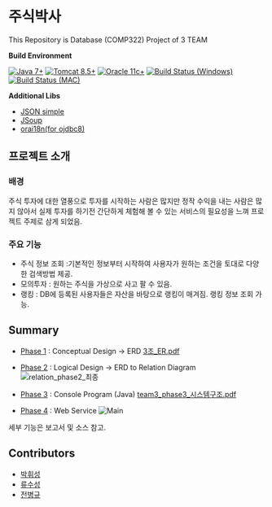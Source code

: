 # 주식박사

This Repository is Database (COMP322) Project of 3 TEAM







**Build Environment**

[![Java 7+](https://img.shields.io/badge/Java-7%2B-informational)](http://java.oracle.com)
[![Tomcat 8.5+](https://img.shields.io/badge/Tomcat-8.5%2B-informational)](https://tomcat.apache.org/download-80.cgi)
[![Oracle 11c+](https://img.shields.io/badge/Oracle-11c%2B-informational)](https://www.oracle.com/database/technologies)
[![ Build Status (Windows)](https://img.shields.io/appveyor/build/parrt/antlr4?label=Windows)](https://www.microsoft.com/ko-kr/windows)
[![ Build Status (MAC)](https://img.shields.io/badge/Mac-issue-yellow)](https://support.apple.com/ko-kr/HT201260)

**Additional Libs**
* [JSON simple](https://code.google.com/archive/p/json-simple/)
* [JSoup](https://jsoup.org/)
* [orai18n(for ojdbc8)](https://www.oracle.com/database/technologies/appdev/jdbc-ucp-19-7-c-downloads.html)

## 프로젝트 소개

### 배경

주식 투자에 대한 열풍으로 투자를 시작하는 사람은 많지만 정작 수익을 내는 사람은 많지 않아서 실제 투자를 하기전 간단하게 체험해 볼 수 있는 서비스의 필요성을 느껴
프로젝트 주제로 삼게 되었음.

### 주요 기능

* 주식 정보 조회 :기본적인 정보부터 시작하여 사용자가 원하는 조건을 토대로 다양한 검색방법 제공.
* 모의투자 : 원하는 주식을 가상으로 사고 팔 수 있음.
* 랭킹 : DB에 등록된 사용자들은 자산을 바탕으로 랭킹이 매겨짐. 랭킹 정보 조회 가능.

## Summary

* [Phase 1](https://github.com/sapiens2000/DB_3_TEAM_PROEJCT/blob/main/Phase/Phase1/Phase1.md) : Conceptual Design -> ERD
[3조_ER.pdf](https://github.com/sapiens2000/DB_3_TEAM_PROJECT/files/7611589/3._ER.pdf)

* [Phase 2](https://github.com/sapiens2000/DB_3_TEAM_PROEJCT/blob/main/Phase/Phase2/Phase2.md) : Logical Design -> ERD to Relation Diagram
![relation_phase2_최종](https://user-images.githubusercontent.com/33113480/143677847-57727783-9e01-4a66-8ca0-913f51633a0e.jpg)

* [Phase 3](https://github.com/sapiens2000/DB_3_TEAM_PROEJCT/blob/main/Phase/Phase3/Phase3.md) : Console Program (Java)
[team3_phase3_시스템구조.pdf](https://github.com/sapiens2000/DB_3_TEAM_PROJECT/files/7611591/team3_phase3_.pdf)

* [Phase 4](https://github.com/sapiens2000/DB_3_TEAM_PROEJCT/blob/main/Phase/Phase4/Phase4.md) : Web Service
![Main](https://user-images.githubusercontent.com/33113480/143677736-3a323103-5b2b-4fa9-9434-91ea6fa6616e.JPG)

세부 기능은 보고서 및 소스 참고.

## Contributors

* [박휘성](https://github.com/hwistar0717)
* [류수성](https://github.com/Hermes997)
* [전병규](https://github.com/sapiens2000)
